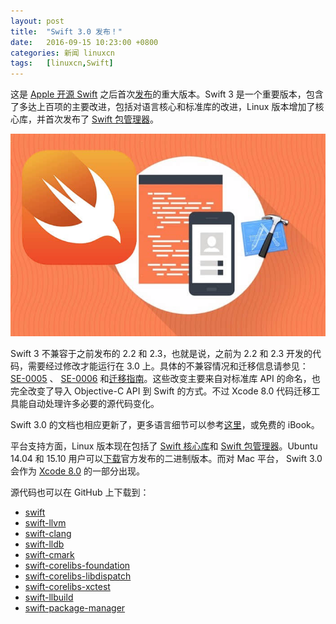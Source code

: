 ```yaml
---
layout: post
title:	"Swift 3.0 发布！"
date:	2016-09-15 10:23:00 +0800 
categories:	新闻 linuxcn 
tags:	[linuxcn,Swift]
---
```



这是 [Apple 开源 Swift](/article-6689-1.html) 之后首次[发布](https://swift.org/blog/swift-3-0-released/)的重大版本。Swift 3 是一个重要版本，包含了多达上百项的主要改进，包括对语言核心和标准库的改进，Linux 版本增加了核心库，并首次发布了 [Swift 包管理器](https://swift.org/package-manager)。


![](/Asserts/Images/album/201609/15/064535hws92mm990rwrw07.jpg)


Swift 3 不兼容于之前发布的 2.2 和 2.3，也就是说，之前为 2.2 和 2.3 开发的代码，需要经过修改才能运行在 3.0 上。具体的不兼容情况和迁移信息请参见： [SE-0005](https://github.com/apple/swift-evolution/blob/master/proposals/0005-objective-c-name-translation.md) 、 [SE-0006](https://github.com/apple/swift-evolution/blob/master/proposals/0006-apply-api-guidelines-to-the-standard-library.md) 和[迁移指南](https://swift.org/migration-guide/)。这些改变主要来自对标准库 API 的命名，也完全改变了导入 Objective-C API 到 Swift 的方式。不过 Xcode 8.0 代码迁移工具能自动处理许多必要的源代码变化。


Swift 3.0 的文档也相应更新了，更多语言细节可以参考[这里](https://swift.org/documentation/#the-swift-programming-language)，或免费的 iBook。


平台支持方面，Linux 版本现在包括了 [Swift 核心库](https://swift.org/core-libraries/)和 [Swift 包管理器](https://swift.org/package-manager)。Ubuntu 14.04 和 15.10 用户可以[下载](https://swift.org/download/)官方发布的二进制版本。而对 Mac 平台， Swift 3.0 会作为 [Xcode 8.0](https://itunes.apple.com/app/xcode/id497799835) 的一部分出现。


源代码也可以在 GitHub 上下载到：


* [swift](https://github.com/apple/swift)
* [swift-llvm](https://github.com/apple/swift-llvm)
* [swift-clang](https://github.com/apple/swift-clang)
* [swift-lldb](https://github.com/apple/swift-lldb)
* [swift-cmark](https://github.com/apple/swift-cmark)
* [swift-corelibs-foundation](https://github.com/apple/swift-corelibs-foundation)
* [swift-corelibs-libdispatch](https://github.com/apple/swift-corelibs-libdispatch)
* [swift-corelibs-xctest](https://github.com/apple/swift-corelibs-xctest)
* [swift-llbuild](https://github.com/apple/swift-llbuild)
* [swift-package-manager](https://github.com/apple/swift-package-manager)
